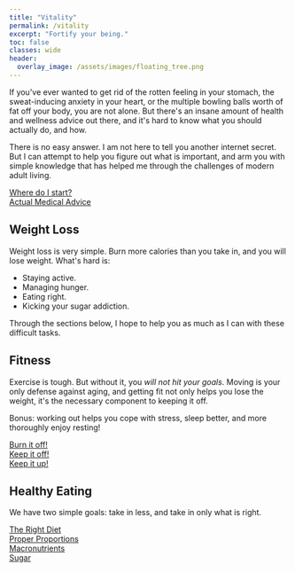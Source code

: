 ```yaml
---
title: "Vitality"
permalink: /vitality
excerpt: "Fortify your being."
toc: false
classes: wide
header:
  overlay_image: /assets/images/floating_tree.png
---
```

If you've ever wanted to get rid of the rotten feeling in your stomach, the sweat-inducing anxiety in your heart, or the multiple bowling balls worth of fat off your body, you are not alone. But there's an insane amount of health and wellness advice out there, and it's hard to know what you should actually do, and how.

There is no easy answer. I am not here to tell you another internet secret. But I can attempt to help you figure out what is important, and arm you with simple knowledge that has helped me through the challenges of modern adult living.

[Where do I start?](/blog/vitality/where-do-i-start)  
[Actual Medical Advice](/blog/vitality/medical-advice)  

## Weight Loss

Weight loss is very simple. Burn more calories than you take in, and you will lose weight. What's hard is:
* Staying active.
* Managing hunger.
* Eating right.
* Kicking your sugar addiction.

Through the sections below, I hope to help you as much as I can with these difficult tasks.

## Fitness

Exercise is tough. But without it, you _will not hit your goals_. Moving is your only defense against aging, and getting fit not only helps you lose the weight, it's the necessary component to keeping it off.

Bonus: working out helps you cope with stress, sleep better, and more thoroughly enjoy resting!  

[Burn it off!](/blog/vitality/burn-it-off)  
[Keep it off!](/blog/vitality/keep-it-off)  
[Keep it up!](/blog/vitality/keep-it-up)  

## Healthy Eating

We have two simple goals: take in less, and take in only what is right.

[The Right Diet](/blog/vitality/the-right-diet)  
[Proper Proportions](/blog/vitality/proper-proporations)  
[Macronutrients](/blog/vitality/macronutrients)  
[Sugar](/blog/vitality/sugar)  

